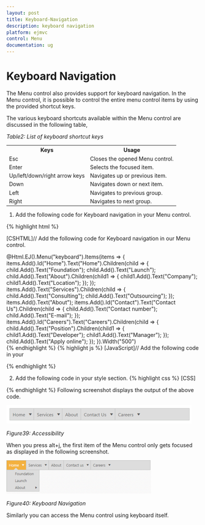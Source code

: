 ```yaml
---
layout: post
title: Keyboard-Navigation
description: keyboard navigation
platform: ejmvc
control: Menu
documentation: ug
---
```


# Keyboard Navigation

The Menu control also provides support for keyboard navigation. In the Menu control, it is possible to control the entire menu control items by using the provided shortcut keys. 

The various keyboard shortcuts available within the Menu control are discussed in the following table, 

_Table2: List of keyboard shortcut keys_

<table>
<tr>
<th>
Keys</th><th>
Usage</th></tr>
<tr>
<td>
Esc</td><td>
Closes the opened Menu control.</td></tr>
<tr>
<td>
Enter</td><td>
Selects the focused item.</td></tr>
<tr>
<td>
Up/left/down/right arrow keys</td><td>
Navigates up or previous item.</td></tr>
<tr>
<td>
Down</td><td>
Navigates down or next item.</td></tr>
<tr>
<td>
Left</td><td>
Navigates to previous group.</td></tr>
<tr>
<td>
Right</td><td>
Navigates to next group.</td></tr>
</table>


1. Add the following code for Keyboard navigation in your Menu control.


{% highlight html %}


[CSHTML]// Add the following code for Keyboard navigation in our Menu control.<div class="imgframe">    @Html.EJ().Menu("keyboard").Items(items =>        {            items.Add().Id("Home").Text("Home").Children(child =>                {                    child.Add().Text("Foundation");                    child.Add().Text("Launch");                    child.Add().Text("About").Children(child1 =>                    {                        child1.Add().Text("Company");                        child1.Add().Text("Location");                    });                });            items.Add().Text("Services").Children(child =>                {                    child.Add().Text("Consulting");                    child.Add().Text("Outsourcing");                });            items.Add().Text("About");            items.Add().Id("Contact").Text("Contact Us").Children(child =>                {                    child.Add().Text("Contact number");                    child.Add().Text("E-mail");                });            items.Add().Id("Careers").Text("Careers").Children(child =>                 {                     child.Add().Text("Position").Children(child1 =>                             {                                 child1.Add().Text("Developer");                                 child1.Add().Text("Manager");                             });                     child.Add().Text("Apply online");                 });        }).Width("500")    </div>
{% endhighlight %}
{% highlight js %}
[JavaScript]// Add the following code in your <script> section.<script type="text/javascript">        jQuery(function ($) {            //Control focus key            $(document).on("keydown", function (e) {                if (e.altKey && e.keyCode === 74) { // j- key code.                    $("#keyboard").focus();                }            });        });</script>

{% endhighlight  %}



2. Add the following code in your style section.
{% highlight css %}
[CSS]

<style type="text/css">

    #keyboard {

        margin-left: 50px;

    }

</style>
{% endhighlight  %}
Following screenshot displays the output of the above code. 

![](Keyboard-Navigation_images/Keyboard-Navigation_img1.png)



_Figure39: Accessibility_

When you press alt+j, the first item of the Menu control only gets focused as displayed in the following screenshot.

![](Keyboard-Navigation_images/Keyboard-Navigation_img2.png)



_Figure40: Keyboard Navigation_

Similarly you can access the Menu control using keyboard itself.

